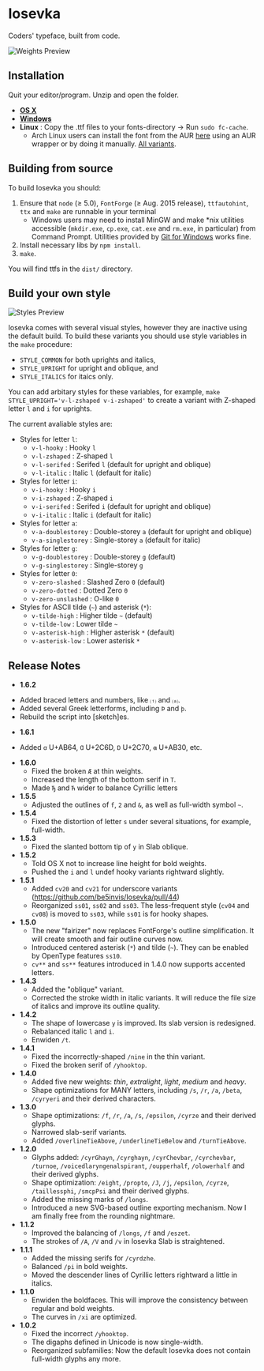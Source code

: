 # Iosevka

Coders' typeface, built from code.

![Weights Preview](https://raw.githubusercontent.com/be5invis/Iosevka/master/images/weights.png)

## Installation

Quit your editor/program. Unzip and open the folder.

* **[OS X](http://support.apple.com/kb/HT2509)**
* **[Windows](https://www.microsoft.com/en-us/Typography/TrueTypeInstall.aspx)**
* **Linux** : Copy the .ttf files to your fonts-directory → Run `sudo fc-cache`.
  - Arch Linux users can install the font from the AUR [here](https://aur.archlinux.org/packages/ttf-iosevka) using an AUR wrapper or by doing it manually. [All variants](https://aur.archlinux.org/packages/?O=0&SeB=nd&K=ttf-iosevka&SB=n&SO=a&PP=50&do_Search=Go).

## Building from source

To build Iosevka you should:

1. Ensure that `node` (≥ 5.0), `FontForge` (≥ Aug. 2015 release), `ttfautohint`, `ttx` and `make` are runnable in your terminal
   - Windows users may need to install MinGW and make \*nix	 utilities accessible (`mkdir.exe`, `cp.exe`, `cat.exe` and `rm.exe`, in particular) from Command Prompt. Utilities provided by [Git for Windows](https://git-for-windows.github.io/) works fine.
2. Install necessary libs by `npm install`.
3. `make`.

You will find ttfs in the `dist/` directory.

## Build your own style

![Styles Preview](https://raw.githubusercontent.com/be5invis/Iosevka/master/images/variants.png)

Iosevka comes with several visual styles, however they are inactive using the default build. To build these variants you should use style variables in the `make` procedure:

* `STYLE_COMMON` for both uprights and italics,
* `STYLE_UPRIGHT` for upright and oblique, and
* `STYLE_ITALICS` for itaics only.

You can add arbitary styles for these variables, for example, `make STYLE_UPRIGHT='v-l-zshaped v-i-zshaped'` to create a variant with Z-shaped letter `l` and `i` for uprights.

The current avaliable styles are:

* Styles for letter `l`:
  * `v-l-hooky` : Hooky `l`
  * `v-l-zshaped` : Z-shaped `l`
  * `v-l-serifed` : Serifed `l` (default for upright and oblique)
  * `v-l-italic` : Italic `l` (default for italic)
* Styles for letter `i`:
  * `v-i-hooky` : Hooky `i`
  * `v-i-zshaped` : Z-shaped `i`
  * `v-i-serifed` : Serifed `i` (default for upright and oblique)
  * `v-i-italic` : Italic `i` (default for italic)
* Styles for letter `a`:
  * `v-a-doublestorey` : Double-storey `a` (default for upright and oblique)
  * `v-a-singlestorey` : Single-storey `a` (default for italic)
* Styles for letter `g`:
  * `v-g-doublestorey` : Double-storey `g` (default)
  * `v-g-singlestorey` : Single-storey `g`
* Styles for letter `0`:
  * `v-zero-slashed` : Slashed Zero `0` (default)
  * `v-zero-dotted` : Dotted Zero `0`
  * `v-zero-unslashed` : O-like `0`
* Styles for ASCII tilde (`~`) and asterisk (`*`):
  * `v-tilde-high` : Higher tilde `~` (default)
  * `v-tilde-low` : Lower tilde `~`
  * `v-asterisk-high` : Higher asterisk `*` (default)
  * `v-asterisk-low` : Lower asterisk `*`

## Release Notes
* **1.6.2**
 - Added braced letters and numbers, like `⑴` and `⒜`.
 - Added several Greek letterforms, including `Ϸ` and `ϸ`.
 - Rebuild the script into [sketch]es.
* **1.6.1**
 - Added `ꭤ` U+AB64, `Ɑ` U+2C6D, `Ɒ` U+2C70, `ꬰ` U+AB30, etc.
* **1.6.0**
  - Fixed the broken `Æ` at thin weights.
  - Increased the length of the bottom serif in `T`.
  - Made `Ђ` and `Ћ` wider to balance Cyrillic letters
* **1.5.5**
  - Adjusted the outlines of `f`, `2` and `&`, as well as full-width symbol `~`.
* **1.5.4**
  - Fixed the distortion of letter `s` under several situations, for example, full-width.
* **1.5.3**
  - Fixed the slanted bottom tip of `y` in Slab oblique.
* **1.5.2**
  - Told OS X not to increase line height for bold weights.
  - Pushed the `i` and `l` undef hooky variants rightward slightly.
* **1.5.1**
  - Added `cv20` and `cv21` for underscore variants (https://github.com/be5invis/Iosevka/pull/44)
  - Reorganized `ss01`, `ss02` and `ss03`. The less-frequent style (`cv04` and `cv08`) is moved to `ss03`, while `ss01` is for hooky shapes.
* **1.5.0**
  - The new "fairizer" now replaces FontForge's outline simplification. It will create smooth and fair outline curves now.
  - Introduced centered asterisk (`*`) and tilde (`~`). They can be enabled by OpenType features `ss10`.
  - `cv**` and `ss**` features introduced in 1.4.0 now supports accented letters.
* **1.4.3**
  - Added the "oblique" variant.
  - Corrected the stroke width in italic variants. It will reduce the file size of italics and improve its outline quality.
* **1.4.2**
  - The shape of lowercase `y` is improved. Its slab version is redesigned.
  - Rebalanced italic `l` and `i`.
  - Enwiden `/t`.
* **1.4.1**
  - Fixed the incorrectly-shaped `/nine` in the thin variant.
  - Fixed the broken serif of `/yhooktop`.
* **1.4.0**
  - Added five new weights: *thin*, *extralight*, *light*, *medium* and *heavy*.
  - Shape optimizations for MANY letters, including `/s`, `/r`, `/a`, `/beta`, `/cyryeri` and their derived characters.
* **1.3.0**
  - Shape optimizations: `/f`, `/r`, `/a`, `/s`, `/epsilon`, `/cyrze` and their derived glyphs.
  - Narrowed slab-serif variants.
  - Added `/overlineTieAbove`, `/underlineTieBelow` and `/turnTieAbove`.
* **1.2.0**
  - Glyphs added: `/cyrGhayn`, `/cyrghayn`, `/cyrChevbar`, `/cyrchevbar`, `/turnoe`, `/voicedlaryngenalspirant`, `/oupperhalf`, `/olowerhalf` and their derived glyphs.
  - Shape optimization: `/eight`, `/propto`, `/J`, `/j`, `/epsilon`, `/cyrze`, `/taillessphi`, `/smcpPsi` and their derived glyphs.
  - Added the missing marks of `/longs`.
  - Introduced a new SVG-based outline exporting mechanism. Now I am finally free from the rounding nightmare.
* **1.1.2**
  - Improved the balancing of `/longs`, `/f` and `/eszet`.
  - The strokes of `/A`, `/V` and `/v` in Iosevka Slab is straightened.
* **1.1.1**
  - Added the missing serifs for `/cyrdzhe`.
  - Balanced `/pi` in bold weights.
  - Moved the descender lines of Cyrillic letters rightward a little in italics.
* **1.1.0**
  - Enwiden the boldfaces. This will improve the consistency between regular and bold weights.
  - The curves in `/xi` are optimized.
* **1.0.2**
  - Fixed the incorrect `/yhooktop`.
  - The digaphs defined in Unicode is now single-width.
  - Reorganized subfamilies: Now the default Iosevka does not contain full-width glyphs any more.